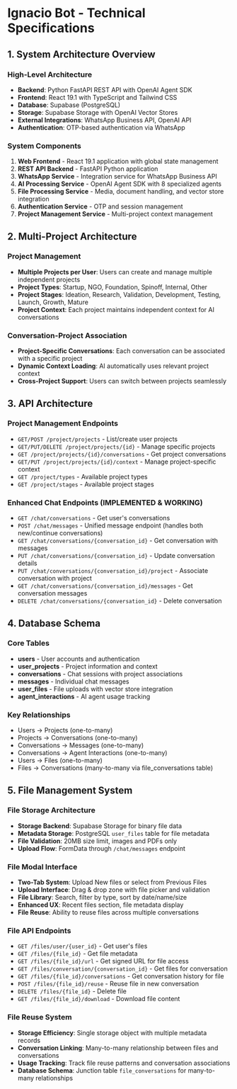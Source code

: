 # Ignacio Bot - Technical Specifications

## 1. System Architecture Overview

### High-Level Architecture
- **Backend**: Python FastAPI REST API with OpenAI Agent SDK
- **Frontend**: React 19.1 with TypeScript and Tailwind CSS
- **Database**: Supabase (PostgreSQL)
- **Storage**: Supabase Storage with OpenAI Vector Stores
- **External Integrations**: WhatsApp Business API, OpenAI API
- **Authentication**: OTP-based authentication via WhatsApp

### System Components
1. **Web Frontend** - React 19.1 application with global state management
2. **REST API Backend** - FastAPI Python application
3. **WhatsApp Service** - Integration service for WhatsApp Business API
4. **AI Processing Service** - OpenAI Agent SDK with 8 specialized agents
5. **File Processing Service** - Media, document handling, and vector store integration
6. **Authentication Service** - OTP and session management
7. **Project Management Service** - Multi-project context management

## 2. Multi-Project Architecture

### Project Management
- **Multiple Projects per User**: Users can create and manage multiple independent projects
- **Project Types**: Startup, NGO, Foundation, Spinoff, Internal, Other
- **Project Stages**: Ideation, Research, Validation, Development, Testing, Launch, Growth, Mature
- **Project Context**: Each project maintains independent context for AI conversations

### Conversation-Project Association
- **Project-Specific Conversations**: Each conversation can be associated with a specific project
- **Dynamic Context Loading**: AI automatically uses relevant project context
- **Cross-Project Support**: Users can switch between projects seamlessly

## 3. API Architecture

### Project Management Endpoints
- `GET/POST /project/projects` - List/create user projects
- `GET/PUT/DELETE /project/projects/{id}` - Manage specific projects
- `GET /project/projects/{id}/conversations` - Get project conversations
- `GET/PUT /project/projects/{id}/context` - Manage project-specific context
- `GET /project/types` - Available project types
- `GET /project/stages` - Available project stages

### Enhanced Chat Endpoints (IMPLEMENTED & WORKING)
- `GET /chat/conversations` - Get user's conversations
- `POST /chat/messages` - Unified message endpoint (handles both new/continue conversations)
- `GET /chat/conversations/{conversation_id}` - Get conversation with messages
- `PUT /chat/conversations/{conversation_id}` - Update conversation details
- `PUT /chat/conversations/{conversation_id}/project` - Associate conversation with project
- `GET /chat/conversations/{conversation_id}/messages` - Get conversation messages
- `DELETE /chat/conversations/{conversation_id}` - Delete conversation

## 4. Database Schema

### Core Tables
- **users** - User accounts and authentication
- **user_projects** - Project information and context
- **conversations** - Chat sessions with project associations
- **messages** - Individual chat messages
- **user_files** - File uploads with vector store integration
- **agent_interactions** - AI agent usage tracking

### Key Relationships
- Users → Projects (one-to-many)
- Projects → Conversations (one-to-many)
- Conversations → Messages (one-to-many)
- Conversations → Agent Interactions (one-to-many)
- Users → Files (one-to-many)
- Files → Conversations (many-to-many via file_conversations table)

## 5. File Management System

### File Storage Architecture
- **Storage Backend**: Supabase Storage for binary file data
- **Metadata Storage**: PostgreSQL `user_files` table for file metadata
- **File Validation**: 20MB size limit, images and PDFs only
- **Upload Flow**: FormData through `/chat/messages` endpoint

### File Modal Interface
- **Two-Tab System**: Upload New files or select from Previous Files
- **Upload Interface**: Drag & drop zone with file picker and validation
- **File Library**: Search, filter by type, sort by date/name/size
- **Enhanced UX**: Recent files section, file metadata display
- **File Reuse**: Ability to reuse files across multiple conversations

### File API Endpoints
- `GET /files/user/{user_id}` - Get user's files
- `GET /files/{file_id}` - Get file metadata
- `GET /files/{file_id}/url` - Get signed URL for file access
- `GET /files/conversation/{conversation_id}` - Get files for conversation
- `GET /files/{file_id}/conversations` - Get conversation history for file
- `POST /files/{file_id}/reuse` - Reuse file in new conversation
- `DELETE /files/{file_id}` - Delete file
- `GET /files/{file_id}/download` - Download file content

### File Reuse System
- **Storage Efficiency**: Single storage object with multiple metadata records
- **Conversation Linking**: Many-to-many relationship between files and conversations
- **Usage Tracking**: Track file reuse patterns and conversation associations
- **Database Schema**: Junction table `file_conversations` for many-to-many relationships